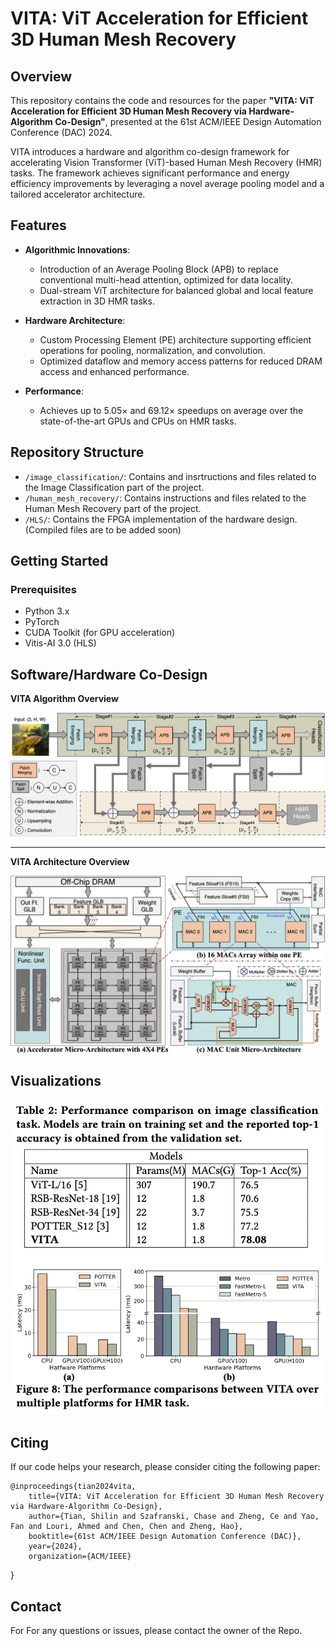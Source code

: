 
# VITA: ViT Acceleration for Efficient 3D Human Mesh Recovery

## Overview

This repository contains the code and resources for the paper **"VITA: ViT Acceleration for Efficient 3D Human Mesh Recovery via Hardware-Algorithm Co-Design"**, presented at the 61st ACM/IEEE Design Automation Conference (DAC) 2024.

VITA introduces a hardware and algorithm co-design framework for accelerating Vision Transformer (ViT)-based Human Mesh Recovery (HMR) tasks. The framework achieves significant performance and energy efficiency improvements by leveraging a novel average pooling model and a tailored accelerator architecture.

## Features

- **Algorithmic Innovations**:
  - Introduction of an Average Pooling Block (APB) to replace conventional multi-head attention, optimized for data locality.
  - Dual-stream ViT architecture for balanced global and local feature extraction in 3D HMR tasks.

- **Hardware Architecture**:
  - Custom Processing Element (PE) architecture supporting efficient operations for pooling, normalization, and convolution.
  - Optimized dataflow and memory access patterns for reduced DRAM access and enhanced performance.

- **Performance**:
  - Achieves up to 5.05× and 69.12× speedups on average over the state-of-the-art GPUs and CPUs on HMR tasks.

## Repository Structure

- `/image_classification/`: Contains and insrtructions and files related to the Image Classification part of the project.
- `/human_mesh_recovery/`: Contains instructions and files related to the Human Mesh Recovery part of the project.
- `/HLS/`: Contains the FPGA implementation of the hardware design.(Compiled files are to be added soon)

## Getting Started

### Prerequisites

- Python 3.x
- PyTorch
- CUDA Toolkit (for GPU acceleration)
- Vitis-AI 3.0 (HLS)

## Software/Hardware Co-Design

<strong>VITA Algorithm Overview</strong><br>

<p align="center">
  <img src="./img/vita_algorithm.png" alt="VITA Algorithm Overview" title="VITA Algorithm Overview">
</p>

---

<strong>VITA Architecture Overview</strong><br>

<p align="center">
  <img src="./img/vita_arch.png" alt="VITA Architecture Overview" title="VITA Architecture Overview">  
</p>

## Visualizations

<p align="center">
  <img src="./img/vita_results.png" alt="VITA Results">
</p>

## Citing

If our code helps your research, please consider citing the following paper:

    @inproceedings{tian2024vita,
        title={VITA: ViT Acceleration for Efficient 3D Human Mesh Recovery via Hardware-Algorithm Co-Design},
        author={Tian, Shilin and Szafranski, Chase and Zheng, Ce and Yao, Fan and Louri, Ahmed and Chen, Chen and Zheng, Hao},
        booktitle={61st ACM/IEEE Design Automation Conference (DAC)},
        year={2024},
        organization={ACM/IEEE}
}

## Contact

For For any questions or issues, please contact the owner of the Repo.